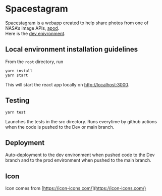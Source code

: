 # Spacestagram

 [Spacestagram](https://spacestagram-webapp.herokuapp.com/) is a webapp created to help share photos from one of NASA’s image APIs, [apod](https://api.nasa.gov/#apod).
 <br />
 Here is the [dev enivronment](http://dev-spacestagram-webapp.herokuapp.com/).




## Local environment installation guidelines
From the `root` directory, run 
```
yarn install
yarn start
```
This will start the react app locally on [http://localhost:3000](http://localhost:3000).

## Testing
```
yarn test
```

Launches the tests in the src directory. Runs everytime by github actions when  the code is pushed to the Dev or main branch.

## Deployment

Auto-deployment to the dev environment when pushed code to the Dev branch and to the prod environment when pushed to the main branch.

## Icon
Icon comes from [https://icon-icons.com/](https://icon-icons.com/)